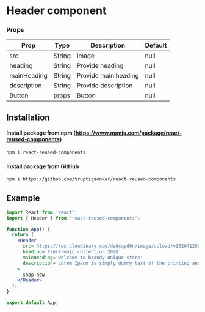 # Header component

### Props

| Prop        | Type   | Description          | Default |
| ----------- | ------ | -------------------- | ------- |
| src         | String | Image                | null    |
| heading     | String | Provide heading      | null    |
| mainHeading | String | Provide main heading | null    |
| description | String | Provide description  | null    |
| Button      | props  | Button               | null    |

## Installation

#### Install package from npm (https://www.npmjs.com/package/react-reused-components)

```sh
npm i react-reused-components
```

#### Install package from GitHub

```sh
npm i https://github.com/truptigaonkar/react-reused-components
```

## Example

```jsx
import React from 'react';
import { Header } from 'react-reused-components';

function App() {
  return (
    <Header
      src='https://res.cloudinary.com/de8cuyd0n/image/upload/v1520412561/E-commerce%20landing%20page/header/header-image_3x.jpg'
      heading='Electronic collection 2020'
      mainHeading='welcome to brandy unique store'
      description='Lorem Ipsum is simply dummy text of the printing and typesetting industry.Lorem Ipsum is simply dummy text of the printing and typesetting industry.'
    >
      shop now
    </Header>
  );
}

export default App;
```
